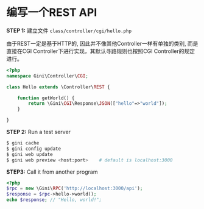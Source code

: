 # 编写一个REST API

**STEP 1:** 建立文件 `class/controller/cgi/hello.php`

由于REST一定是基于HTTP的, 因此并不像其他Controller一样有单独的类别, 而是直接在CGI Controller下进行实现，其默认寻路规则也按照CGI Controller的规定进行。

```php
<?php
namespace Gini\Controller\CGI;

class Hello extends \Controller\REST {

    function getWorld() {
        return \Gini\CGI\Response\JSON(["hello"=>"world"]);
    }

}
```

**STEP 2:** Run a test server

```bash
$ gini cache
$ gini config update
$ gini web update
$ gini web preview <host:port>    # default is localhost:3000
```

**STEP3:** Call it from another program

```php
<?php
$rpc = new \Gini\RPC('http://localhost:3000/api');
$response = $rpc->hello->world();
echo $response; // "Hello, world!";
```



